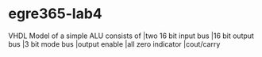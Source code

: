 # egre365-lab4
VHDL Model of a simple ALU
consists of
|two 16 bit input bus 
|16 bit output bus
|3 bit mode bus
|output enable
|all zero indicator
|cout/carry
